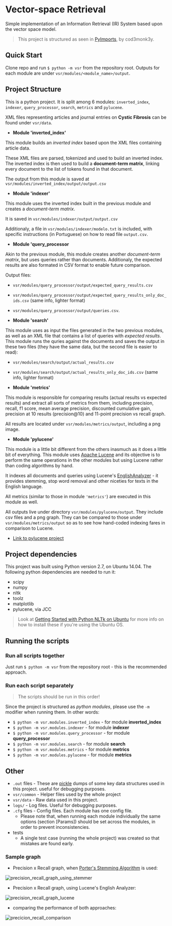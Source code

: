 # Vector-space Retrieval
Simple implementation of an Information Retrieval (IR) System based upon the vector space model.

> This project is structured as seen in [PyImports](https://github.com/cod3monk3y/PyImports), by cod3monk3y.

## Quick Start

Clone repo and run `$ python -m vsr` from the repository root. Outputs for each module are under `vsr/modules/<module_name>/output`.

## Project Structure

 This is a python project. It is split among 6 modules: `inverted_index`, `indexer`, `query_processor`, `search`, `metrics` and `pylucene`.

 XML files representing articles and journal entries on **Cystic Fibrosis** can be found under `vsr/data`.

- **Module 'inverted_index'**

 This module builds an *inverted index* based upon the XML files containing article data.

 These XML files are parsed, tokenized and used to build an inverted index. The inverted index is then used to build a **document-term matrix**, linking every document to the list of tokens found in that document.

 The output from this module is saved at `vsr/modules/inverted_index/output/output.csv`

- **Module 'indexer'**

 This module uses the inverted index built in the previous module and creates a *document-term matrix*.

 It is saved in `vsr/modules/indexer/output/output.csv`

 Additionaly, a file in `vsr/modules/indexer/modelo.txt` is included, with specific instructions (in Portuguese) on how to read file `output.csv`.


- **Module 'query_processor**

 Akin to the previous module, this module creates another *document-term matrix*, but uses queries rather than documents. Additionaly, the expected results are also formated in CSV format to enable future comparison.

 Output files:
 - `vsr/modules/query_processor/output/expected_query_results.csv`
 - `vsr/modules/query_processor/output/expected_query_results_only_doc_ids.csv` (same info, lighter format) 
 - `vsr/modules/query_processor/output/queries.csv`.

- **Module 'search'**

 This module uses as input the files generated in the two previous modules, as well as an XML file that contains a list of queries with *expected results*. This module runs the quries against the documents and saves the output in these two files (they have the same data, but the second file is easier to read):
 - `vsr/modules/search/output/actual_results.csv`
 - `vsr/modules/search/output/actual_results_only_doc_ids.csv` (same info, lighter format)

- **Module 'metrics'**

 This module is responsible for comparing results (actual results vs expected results) and extract all sorts of metrics from them, including precision, recall, f1 score, mean average precision, discounted cumulative gain, precision at 10 results (precision@10) and 11-point precision vs recall graph.

 All results are located under `vsr/modules/metrics/output`, including a png image.

- **Module 'pylucene'**
	
 This module is a little bit different from the others inasmuch as it does a little bit of everything. This module uses [Apache Lucene](https://lucene.apache.org/core/) and its objective is to perform the same operations in the other modules but using Lucene rather than coding algorithms by hand.

 It indexes all documents and queries using Lucene's [EnglishAnalyzer](http://lucene.apache.org/core/4_2_0/analyzers-common/org/apache/lucene/analysis/en/EnglishAnalyzer.html) - it provides stemming, stop word removal and other niceties for texts in the English language.

 All metrics (similar to those in module `'metrics'`) are executed in this module as well.

 All outputs live under directory `vsr/modules/pylucene/output`. They include csv files and a png graph. They can be compared to those under `vsr/modules/metrics/output` so as to see how hand-coded indexing fares in comparison to Lucene.

 - [Link to pylucene project](https://lucene.apache.org/pylucene/install.html)

## Project dependencies

This project was built using Python version 2.7, on Ubuntu 14.04. The following python dependencies are needed to run it:

 - scipy
 - numpy
 - nltk
 - toolz
 - matplotlib
 - pylucene, via JCC

> Look at [Getting Started with Python NLTk on Ubuntu](http://queirozf.com/entries/getting-started-with-python-nltk-on-ubuntu) for more info on how to install these if you're using the Ubuntu OS.

## Running the scripts

### Run all scripts together

Just run `$ python -m vsr` from the repository root - this is the recommended approach.

### Run each script separately

> The scripts should be run in this order!

Since the project is structured as *python modules*, please use the `-m` modifier when running them. 
In other words:

 - `$ python -m vsr.modules.inverted_index` - for module **inverted_index**
 - `$ python -m vsr.modules.indexer` - for module **indexer**
 - `$ python -m vsr.modules.query_processor` - for module **query_processor**
 - `$ python -m vsr.modules.search` - for module **search**
 - `$ python -m vsr.modules.metrics` - for module **metrics**
 - `$ python -m vsr.modules.pylucene` - for module **metrics**

## Other

- `.out` files - These are [pickle](https://docs.python.org/2/library/pickle.html) dumps of some key data structures used in this project. useful for debugging purposes.
- `vsr/common` - Helper files used by the whole project
- `vsr/data` - Raw data used in this project.
- `logs/` - Log files. Useful for debugging purposes.
- `.cfg` files - Config files. Each module has one config file.
  - Please note that, when running each module individually the same options (section [Params]) should be set across the modules, in order to prevent inconsistencies.
- tests
  - A single test case (running the whole project) was created so that mistakes are found early.

### Sample graph

- Precision x Recall graph, when [Porter's Stemming Algorithm](http://tartarus.org/martin/PorterStemmer/) is used:
 
 ![precision_recall_graph_using_stemmer](http://i.imgur.com/34cA5fp.png "Precision x Recall Graph")

- Precision x Recall graph, using Lucene's English Analyzer:

 ![precision_recall_graph_lucene](http://i.imgur.com/yTnDU2z.png)

- comparing the performance of both approaches:

 ![precicion_recall_comparison](http://i.imgur.com/IIBKcyA.png)




